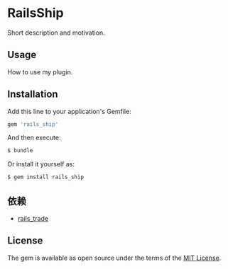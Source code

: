 # RailsShip
Short description and motivation.

## Usage
How to use my plugin.

## Installation
Add this line to your application's Gemfile:

```ruby
gem 'rails_ship'
```

And then execute:
```bash
$ bundle
```

Or install it yourself as:
```bash
$ gem install rails_ship
```

## 依赖
* [rails_trade](https://github.com/work-design/rails_trade)

## License
The gem is available as open source under the terms of the [MIT License](https://opensource.org/licenses/MIT).
